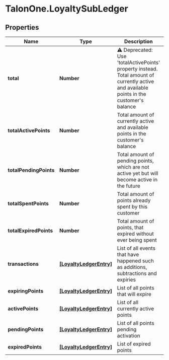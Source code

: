 # TalonOne.LoyaltySubLedger

## Properties

Name | Type | Description | Notes
------------ | ------------- | ------------- | -------------
**total** | **Number** | ⚠️ Deprecated: Use &#39;totalActivePoints&#39; property instead. Total amount of currently active and available points in the customer&#39;s balance  | 
**totalActivePoints** | **Number** | Total amount of currently active and available points in the customer&#39;s balance | 
**totalPendingPoints** | **Number** | Total amount of pending points, which are not active yet but will become active in the future | 
**totalSpentPoints** | **Number** | Total amount of points already spent by this customer | 
**totalExpiredPoints** | **Number** | Total amount of points, that expired without ever being spent | 
**transactions** | [**[LoyaltyLedgerEntry]**](LoyaltyLedgerEntry.md) | List of all events that have happened such as additions, subtractions and expiries | [optional] 
**expiringPoints** | [**[LoyaltyLedgerEntry]**](LoyaltyLedgerEntry.md) | List of all points that will expire | [optional] 
**activePoints** | [**[LoyaltyLedgerEntry]**](LoyaltyLedgerEntry.md) | List of all currently active points | [optional] 
**pendingPoints** | [**[LoyaltyLedgerEntry]**](LoyaltyLedgerEntry.md) | List of all points pending activation | [optional] 
**expiredPoints** | [**[LoyaltyLedgerEntry]**](LoyaltyLedgerEntry.md) | List of expired points | [optional] 


